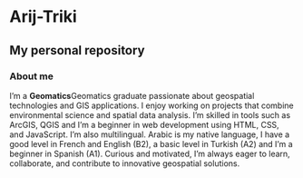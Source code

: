 # Arij-Triki
## My personal repository

### About me 
I’m a **Geomatics**Geomatics graduate passionate about geospatial technologies and GIS applications. I enjoy working on projects that combine environmental science and spatial data analysis. I’m skilled in tools such as ArcGIS, QGIS and I’m a beginner in web development using HTML, CSS, and JavaScript. I’m also multilingual. Arabic is my native language, I have a good level in French and English (B2), a basic level in Turkish (A2) and I’m a beginner in Spanish (A1). Curious and motivated, I’m always eager to learn, collaborate, and contribute to innovative geospatial solutions.

